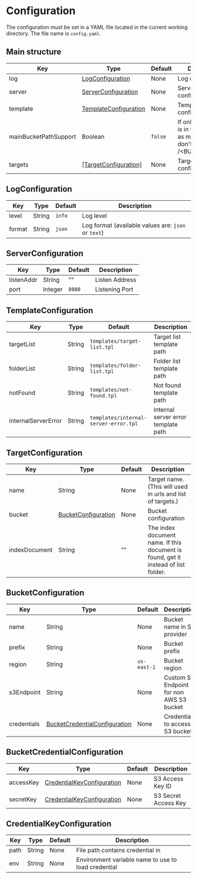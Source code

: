 # Configuration

The configuration must be set in a YAML file located in the current working directory. The file name is `config.yaml`.

## Main structure

| Key                   | Type                                            | Default | Description                                                                                |
| --------------------- | ----------------------------------------------- | ------- | ------------------------------------------------------------------------------------------ |
| log                   | [LogConfiguration](#logconfiguration)           | None    | Log configurations                                                                         |
| server                | [ServerConfiguration](#serverconfiguration)     | None    | Server configurations                                                                      |
| template              | [TemplateConfiguration](#templateconfiguration) | None    | Template configurations                                                                    |
| mainBucketPathSupport | Boolean                                         | `false` | If only one bucket is in the list, use it as main url and don't mount it on /<BUCKET_NAME> |
| targets               | [[TargetConfiguration]](#targetconfiguration)   | None    | Targets configuration                                                                      |

## LogConfiguration

| Key    | Type   | Default | Description                                         |
| ------ | ------ | ------- | --------------------------------------------------- |
| level  | String | `info`  | Log level                                           |
| format | String | `json`  | Log format (available values are: `json` or `text`) |

## ServerConfiguration

| Key        | Type    | Default | Description    |
| ---------- | ------- | ------- | -------------- |
| listenAddr | String  | ""      | Listen Address |
| port       | Integer | `8080`  | Listening Port |

## TemplateConfiguration

| Key                 | Type   | Default                               | Description                         |
| ------------------- | ------ | ------------------------------------- | ----------------------------------- |
| targetList          | String | `templates/target-list.tpl`           | Target list template path           |
| folderList          | String | `templates/folder-list.tpl`           | Folder list template path           |
| notFound            | String | `templates/not-found.tpl`             | Not found template path             |
| internalServerError | String | `templates/internal-server-error.tpl` | Internal server error template path |

## TargetConfiguration

| Key           | Type                                        | Default | Description                                                                        |
| ------------- | ------------------------------------------- | ------- | ---------------------------------------------------------------------------------- |
| name          | String                                      | None    | Target name. (This will used in urls and list of targets.)                         |
| bucket        | [BucketConfiguration](#bucketconfiguration) | None    | Bucket configuration                                                               |
| indexDocument | String                                      | ""      | The index document name. If this document is found, get it instead of list folder. |

## BucketConfiguration

| Key         | Type                                                            | Default     | Description                              |
| ----------- | --------------------------------------------------------------- | ----------- | ---------------------------------------- |
| name        | String                                                          | None        | Bucket name in S3 provider               |
| prefix      | String                                                          | None        | Bucket prefix                            |
| region      | String                                                          | `us-east-1` | Bucket region                            |
| s3Endpoint  | String                                                          | None        | Custom S3 Endpoint for non AWS S3 bucket |
| credentials | [BucketCredentialConfiguration](#bucketcredentialconfiguration) | None        | Credentials to access S3 bucket          |

## BucketCredentialConfiguration

| Key       | Type                                                      | Default | Description          |
| --------- | --------------------------------------------------------- | ------- | -------------------- |
| accessKey | [CredentialKeyConfiguration](#credentialkeyconfiguration) | None    | S3 Access Key ID     |
| secretKey | [CredentialKeyConfiguration](#credentialkeyconfiguration) | None    | S3 Secret Access Key |

## CredentialKeyConfiguration

| Key  | Type   | Default | Description                                         |
| ---- | ------ | ------- | --------------------------------------------------- |
| path | String | None    | File path contains credential in                    |
| env  | String | None    | Environment variable name to use to load credential |
